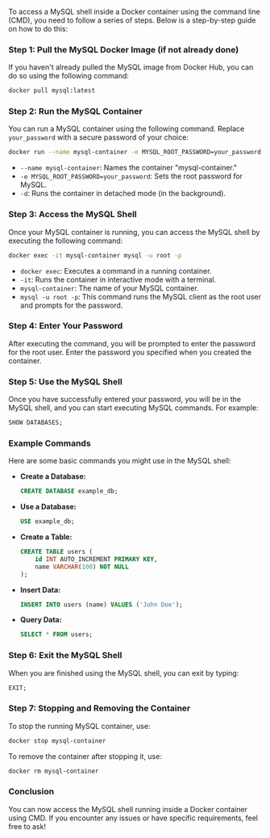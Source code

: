 To access a MySQL shell inside a Docker container using the command line (CMD), you need to follow a series of steps. Below is a step-by-step guide on how to do this:

### Step 1: Pull the MySQL Docker Image (if not already done)

If you haven't already pulled the MySQL image from Docker Hub, you can do so using the following command:

```bash
docker pull mysql:latest
```

### Step 2: Run the MySQL Container

You can run a MySQL container using the following command. Replace `your_password` with a secure password of your choice:

```bash
docker run --name mysql-container -e MYSQL_ROOT_PASSWORD=your_password -d mysql:latest
```

- `--name mysql-container`: Names the container "mysql-container."
- `-e MYSQL_ROOT_PASSWORD=your_password`: Sets the root password for MySQL.
- `-d`: Runs the container in detached mode (in the background).

### Step 3: Access the MySQL Shell

Once your MySQL container is running, you can access the MySQL shell by executing the following command:

```bash
docker exec -it mysql-container mysql -u root -p
```

- `docker exec`: Executes a command in a running container.
- `-it`: Runs the container in interactive mode with a terminal.
- `mysql-container`: The name of your MySQL container.
- `mysql -u root -p`: This command runs the MySQL client as the root user and prompts for the password.

### Step 4: Enter Your Password

After executing the command, you will be prompted to enter the password for the root user. Enter the password you specified when you created the container.

### Step 5: Use the MySQL Shell

Once you have successfully entered your password, you will be in the MySQL shell, and you can start executing MySQL commands. For example:

```sql
SHOW DATABASES;
```

### Example Commands

Here are some basic commands you might use in the MySQL shell:

- **Create a Database:**
  ```sql
  CREATE DATABASE example_db;
  ```

- **Use a Database:**
  ```sql
  USE example_db;
  ```

- **Create a Table:**
  ```sql
  CREATE TABLE users (
      id INT AUTO_INCREMENT PRIMARY KEY,
      name VARCHAR(100) NOT NULL
  );
  ```

- **Insert Data:**
  ```sql
  INSERT INTO users (name) VALUES ('John Doe');
  ```

- **Query Data:**
  ```sql
  SELECT * FROM users;
  ```

### Step 6: Exit the MySQL Shell

When you are finished using the MySQL shell, you can exit by typing:

```sql
EXIT;
```

### Step 7: Stopping and Removing the Container

To stop the running MySQL container, use:

```bash
docker stop mysql-container
```

To remove the container after stopping it, use:

```bash
docker rm mysql-container
```

### Conclusion

You can now access the MySQL shell running inside a Docker container using CMD. If you encounter any issues or have specific requirements, feel free to ask!